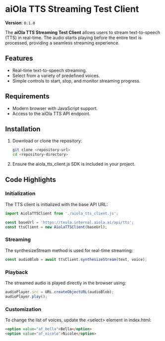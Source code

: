 # aiOla TTS Streaming Test Client

**Version**: `0.1.0`

The **aiOla TTS Streaming Test Client** allows users to stream text-to-speech (TTS) in real-time. The audio starts playing before the entire text is processed, providing a seamless streaming experience.

## Features

- Real-time text-to-speech streaming.
- Select from a variety of predefined voices.
- Simple controls to start, stop, and monitor streaming progress.

## Requirements

- Modern browser with JavaScript support.
- Access to the aiOla TTS API endpoint.

## Installation

1. Download or clone the repository:
   ```bash
   git clone <repository-url>
   cd <repository-directory>
   ```

2.	Ensure the aiola_tts_client.js SDK is included in your project.


## Code Highlights

### Initialization

The TTS client is initialized with the base API URL:

```javascript
import AiolaTTSClient from './aiola_tts_client.js';

const baseUrl = 'https://tesla.internal.aiola.ai/api/tts';
const ttsClient = new AiolaTTSClient(baseUrl);
```

### Streaming

The synthesizeStream method is used for real-time streaming:

```javascript
const audioBlob = await ttsClient.synthesizeStream(text, voice);
```

### Playback
The streamed audio is played directly in the browser using:

```javascript
audioPlayer.src = URL.createObjectURL(audioBlob);
audioPlayer.play();
```

### Customization

To change the list of voices, update the \<select\> element in index.html:

```html
<option value="af_bella">Bella</option>
<option value="af_nicole">Nicole</option>
```